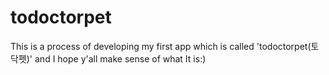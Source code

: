# todoctorpet
This is a process of developing my first app which is called 'todoctorpet(토닥펫)' and I hope y'all make sense of what It is:)
